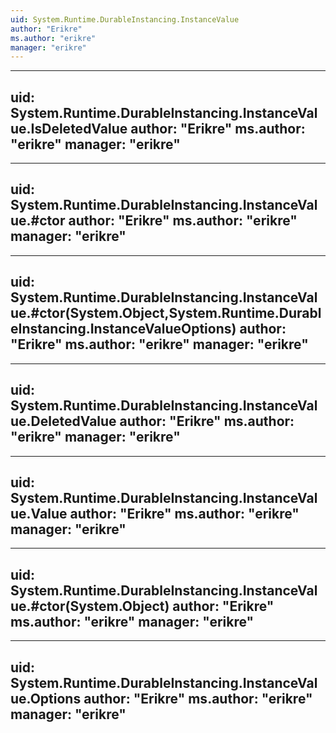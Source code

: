 ```yaml
---
uid: System.Runtime.DurableInstancing.InstanceValue
author: "Erikre"
ms.author: "erikre"
manager: "erikre"
---
```


---
uid: System.Runtime.DurableInstancing.InstanceValue.IsDeletedValue
author: "Erikre"
ms.author: "erikre"
manager: "erikre"
---

---
uid: System.Runtime.DurableInstancing.InstanceValue.#ctor
author: "Erikre"
ms.author: "erikre"
manager: "erikre"
---

---
uid: System.Runtime.DurableInstancing.InstanceValue.#ctor(System.Object,System.Runtime.DurableInstancing.InstanceValueOptions)
author: "Erikre"
ms.author: "erikre"
manager: "erikre"
---

---
uid: System.Runtime.DurableInstancing.InstanceValue.DeletedValue
author: "Erikre"
ms.author: "erikre"
manager: "erikre"
---

---
uid: System.Runtime.DurableInstancing.InstanceValue.Value
author: "Erikre"
ms.author: "erikre"
manager: "erikre"
---

---
uid: System.Runtime.DurableInstancing.InstanceValue.#ctor(System.Object)
author: "Erikre"
ms.author: "erikre"
manager: "erikre"
---

---
uid: System.Runtime.DurableInstancing.InstanceValue.Options
author: "Erikre"
ms.author: "erikre"
manager: "erikre"
---
